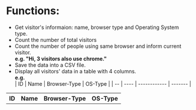 # Functions:
- Get visitor's informaion: name, browser type and Operating System type.
- Count the number of total visitors
- Count the number of people using same browser and inform current visitor. <br>
**e.g. "Hi, 3 visitors also use chrome."**
- Save the data into a CSV file.
- Display all visitors' data in a table with 4 columns.<br>
**e.g.** <br>
| ID | Name | Browser-Type | OS-Type |
| -- | ---- | ------------ | ------- |
<table>
        <tr>
            <th>ID</th>
            <th>Name</th>
            <th>Browser-Type</th>
            <th>OS-Type</th>
        </tr>
</table>
